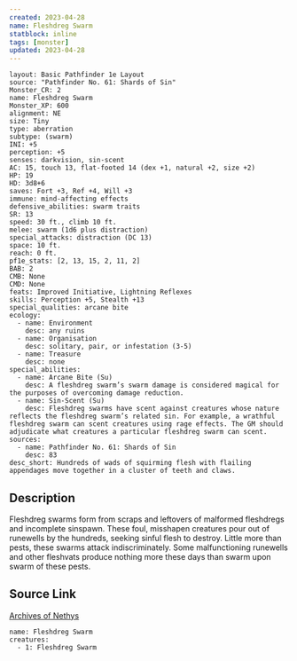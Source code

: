 ```yaml
---
created: 2023-04-28
name: Fleshdreg Swarm
statblock: inline
tags: [monster]
updated: 2023-04-28
---
```

```statblock
layout: Basic Pathfinder 1e Layout
source: "Pathfinder No. 61: Shards of Sin"
Monster_CR: 2
name: Fleshdreg Swarm
Monster_XP: 600
alignment: NE
size: Tiny
type: aberration
subtype: (swarm)
INI: +5
perception: +5
senses: darkvision, sin-scent
AC: 15, touch 13, flat-footed 14 (dex +1, natural +2, size +2)
HP: 19
HD: 3d8+6
saves: Fort +3, Ref +4, Will +3
immune: mind-affecting effects
defensive_abilities: swarm traits
SR: 13
speed: 30 ft., climb 10 ft.
melee: swarm (1d6 plus distraction)
special_attacks: distraction (DC 13)
space: 10 ft.
reach: 0 ft.
pf1e_stats: [2, 13, 15, 2, 11, 2]
BAB: 2
CMB: None
CMD: None
feats: Improved Initiative, Lightning Reflexes
skills: Perception +5, Stealth +13
special_qualities: arcane bite
ecology:
  - name: Environment
    desc: any ruins
  - name: Organisation
    desc: solitary, pair, or infestation (3-5)
  - name: Treasure
    desc: none
special_abilities:
  - name: Arcane Bite (Su)
    desc: A fleshdreg swarm’s swarm damage is considered magical for the purposes of overcoming damage reduction.
  - name: Sin-Scent (Su)
    desc: Fleshdreg swarms have scent against creatures whose nature reflects the fleshdreg swarm’s related sin. For example, a wrathful fleshdreg swarm can scent creatures using rage effects. The GM should adjudicate what creatures a particular fleshdreg swarm can scent.
sources:
  - name: Pathfinder No. 61: Shards of Sin
    desc: 83
desc_short: Hundreds of wads of squirming flesh with flailing appendages move together in a cluster of teeth and claws.
```
## Description
Fleshdreg swarms form from scraps and leftovers of malformed fleshdregs and incomplete sinspawn. These foul, misshapen creatures pour out of runewells by the hundreds, seeking sinful flesh to destroy. Little more than pests, these swarms attack indiscriminately. Some malfunctioning runewells and other fleshvats produce nothing more these days than swarm upon swarm of these pests.
## Source Link
[Archives of Nethys](https://aonprd.com/MonsterDisplay.aspx?ItemName=Fleshdreg%20Swarm)
```encounter-table
name: Fleshdreg Swarm
creatures:
  - 1: Fleshdreg Swarm
```
